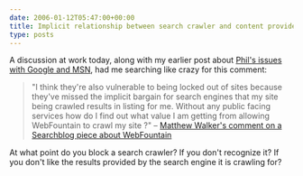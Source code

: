 ```yaml
---
date: 2006-01-12T05:47:00+00:00
title: Implicit relationship between search crawler and content providers...
type: posts
---
```

A discussion at work today, along with my earlier post about [Phil's issues with Google and MSN](http://blogs.duncanmackenzie.net/duncanma/archive/2006/01/09/3517.aspx), had me searching like crazy for this comment:

> "I think they're also vulnerable to being locked out of sites because they've missed the implicit bargain for search engines that my site being crawled results in listing for me. Without any public facing services how do I find out what value I am getting from allowing WebFountain to crawl my site ?" – [Matthew Walker's comment on a Searchblog piece about WebFountain](http://battellemedia.com/archives/000428.php#comment_598)

At what point do you block a search crawler? If you don't recognize it? If you don't like the results provided by the search engine it is crawling for?
